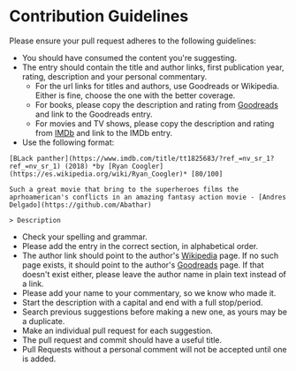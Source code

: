 # Contribution Guidelines

Please ensure your pull request adheres to the following guidelines:

- You should have consumed the content you're suggesting.
- The entry should contain the title and author links, first publication year, rating, description and your personal commentary.
  - For the url links for titles and authors, use Goodreads or Wikipedia. Either is fine, choose the one with the better coverage.
  - For books, please copy the description and rating from [Goodreads](https://goodreads.com) and link to the Goodreads entry.
  - For movies and TV shows, please copy the description and rating from [IMDb](https://www.imdb.com) and link to the IMDb entry.
- Use the following format:

```
[BLack panther](https://www.imdb.com/title/tt1825683/?ref_=nv_sr_1?ref_=nv_sr_1) (2018) *by [Ryan Coogler](https://es.wikipedia.org/wiki/Ryan_Coogler)* [80/100]

Such a great movie that bring to the superheroes films the aprhoamerican's conflicts in an amazing fantasy action movie - [Andres Delgado](https://github.com/Abathar)

> Description
```

- Check your spelling and grammar.
- Please add the entry in the correct section, in alphabetical order.
- The author link should point to the author's [Wikipedia](https://en.wikipedia.org) page. If no such page exists, it should point to the author's [Goodreads](https://goodreads.com) page. If that doesn't exist either, please leave the author name in plain text instead of a link.
- Please add your name to your commentary, so we know who made it.
- Start the description with a capital and end with a full stop/period.
- Search previous suggestions before making a new one, as yours may be a duplicate.
- Make an individual pull request for each suggestion.
- The pull request and commit should have a useful title.
- Pull Requests without a personal comment will not be accepted until one is added.